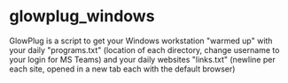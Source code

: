 # glowplug_windows
GlowPlug is a script to get your Windows workstation "warmed up" with your daily "programs.txt" (location of each directory, change username to your login for MS Teams) and your daily websites "links.txt" (newline per each site, opened in a new tab each with the default browser)
